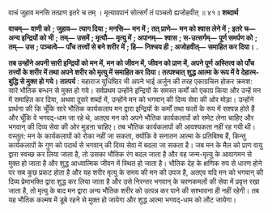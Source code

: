  

वाचं जुहाव मनसि तत्प्राण इतरे च तम् । मृत्यावपानं सोत्सर्गं तं पञ्चत्वे ह्यजोहवीत् ॥ ४१॥ **शब्दार्थ** 

**वाचम्—** **वाणी को** **; जुहाव—** **त्याग दिया** **; मनसि—** **मन में** **; तत् प्राणे—** **मन को श्वास लेने में** **; इतरे च—** **अन्य इन्द्रियों को भी** **;** **तम्—** **उसमें** **; मृत्यौ—** **मृत्यु में** **; अपानम्—** **श्वास** **; स-उत्सर्गम्—** **पूर्ण समर्पण को** **; तम्—** **उस** **; पञ्चत्वे—** **पाँच तत्त्वों से बने शरीर** **में** **; हि—** **निश्चय ही** **; अजोहवीत्—** **समाहित कर दिया।** **.** 

**तब उन्होंने अपनी सारी इन्द्रियों को मन में, मन को जीवन में, जीवन को प्राण में, अपने पूर्ण** **अस्तित्व को पाँच तत्त्वों के शरीर में तथा अपने शरीर को मृत्यु में समाहित कर दिया। तत्पश्चात्** **शुद्ध आत्मा के रूप में वे देहात्म-बुद्धि से मुक्त हो गये।** **तात्पर्य** : महाराज युधिष्ठिर भी अपने भाई अर्जुन की तरह एकाग्रचित्त होकर क्रमश: सारे भौतिक बन्धन से मुक्त हो गये। सर्वप्रथम उन्होंने इन्द्रियों के समस्त कर्मों को एकाग्र किया और उन्हें मन में समाहित कर दिया, अथवा दूसरे शब्दों में, उन्होंने मन को भगवान् की दिव्य सेवा की ओर मोड़ा। उन्होंने प्रार्थना की कि चूँकि सारे भौतिक कार्यकलाप मन द्वारा इन्द्रियों के कर्मों तथा फलों के रूप में सश्पन्न होते हैं और चूँकि वे भगवद्-धाम जा रहे थे, अतएव मन को अपने भौतिक कार्यकलापों को समेट लेना चाहिए और भगवान् की दिव्य सेवा की ओर मुडऩा चाहिए। तब भौतिक कार्यकलापों की आवश्यकता नहीं रह गयी थी। वस्तुत: मन के कार्यकलापों को रोका नहीं जा सकता, क्योंकि वे सनातन आत्मा के प्रतिबिश्ब हैं, किन्तु कार्यकलापों के गुण को पदार्थ से भगवान् की दिव्य सेवा में बदला जा सकता है। जब मन के मैल को प्राण वायु द्वारा स्वच्छ कर लिया जाता है, तो उसका भौतिक रंग बदल जाता है और वह जन्म-मृत्यु के आवागमन से मुक्त हो जाता है और शुद्ध आध्यात्मिक जीवन में स्थित हो जाता है। भौतिक देह के क्षणिक रुप से धारण होने पर सब कुछ प्रकट होता है और यह शरीर मृत्यु के समय की मन की उपज है, अतएव यदि मन को भगवान् की दिव्य प्रेमाभक्ति द्वारा शुद्ध कर लिया जाता है और उसे निरन्तर भगवान् के चरणकमलों की सेवा में प्रवृत्त रखा जाता है, तो मृत्यु के बाद मन द्वारा अन्य भौतिक शरीर को उत्पन्न कर पाने की सश्भावना ही नहीं रहेगी। तब यह भौतिक कल्मष में डूबे रहने से मुक्त हो जायेगा और शुद्ध आत्मा भगवद्-धाम को लौट जायेगा। 